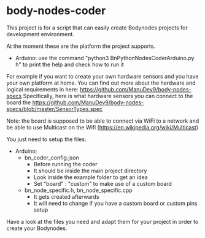 # body-nodes-coder
This project is for a script that can easily create Bodynodes projects for development environment.

At the moment these are the platform the project supports.
- Arduino: use the command "python3 BnPythonNodesCoderArduino.py h" to print the help and check how to run it

For example if you want to create your own hardware sensors and you have your own platform at home.
You can find out more about the hardware and logical requirements in here: https://github.com/ManuDev9/body-nodes-specs
Specifically, here is what hardware sensors you can connect to the board the https://github.com/ManuDev9/body-nodes-specs/blob/master/SensorTypes.spec

Note: the board is supposed to be able to connect via WiFi to a network and be able to use Multicast on the Wifi (https://en.wikipedia.org/wiki/Multicast)

You just need to setup the files:
- Arduino:
  - bn_coder_config.json
    - Before running the coder
    - It should be inside the main project directory
    - Look inside the example folder to get an idea
    - Set "board" : "custom" to make use of a custom board
  - bn_node_specific.h, bn_node_specific.cpp
    - It gets created afterwards
    - It will need to change if you have a custom board or custom pins setup

Have a look at the files you need and adapt them for your project in order to create your Bodynodes.

